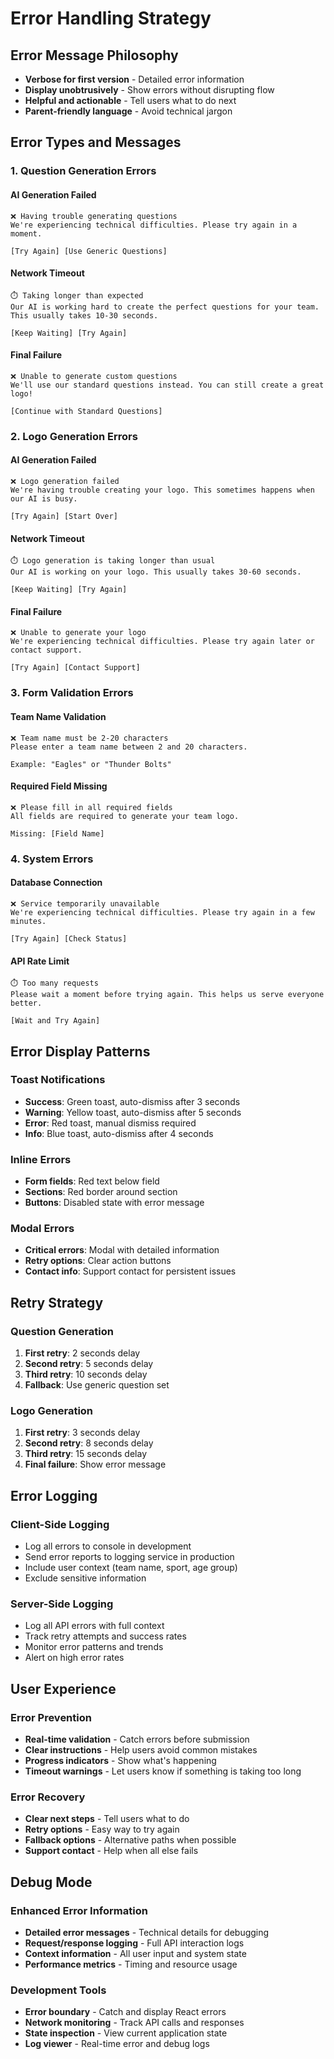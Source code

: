 # Error Handling Strategy

## Error Message Philosophy
- **Verbose for first version** - Detailed error information
- **Display unobtrusively** - Show errors without disrupting flow
- **Helpful and actionable** - Tell users what to do next
- **Parent-friendly language** - Avoid technical jargon

## Error Types and Messages

### 1. Question Generation Errors

#### AI Generation Failed
```
❌ Having trouble generating questions
We're experiencing technical difficulties. Please try again in a moment.

[Try Again] [Use Generic Questions]
```

#### Network Timeout
```
⏱️ Taking longer than expected
Our AI is working hard to create the perfect questions for your team. 
This usually takes 10-30 seconds.

[Keep Waiting] [Try Again]
```

#### Final Failure
```
❌ Unable to generate custom questions
We'll use our standard questions instead. You can still create a great logo!

[Continue with Standard Questions]
```

### 2. Logo Generation Errors

#### AI Generation Failed
```
❌ Logo generation failed
We're having trouble creating your logo. This sometimes happens when our AI is busy.

[Try Again] [Start Over]
```

#### Network Timeout
```
⏱️ Logo generation is taking longer than usual
Our AI is working on your logo. This usually takes 30-60 seconds.

[Keep Waiting] [Try Again]
```

#### Final Failure
```
❌ Unable to generate your logo
We're experiencing technical difficulties. Please try again later or contact support.

[Try Again] [Contact Support]
```

### 3. Form Validation Errors

#### Team Name Validation
```
❌ Team name must be 2-20 characters
Please enter a team name between 2 and 20 characters.

Example: "Eagles" or "Thunder Bolts"
```

#### Required Field Missing
```
❌ Please fill in all required fields
All fields are required to generate your team logo.

Missing: [Field Name]
```

### 4. System Errors

#### Database Connection
```
❌ Service temporarily unavailable
We're experiencing technical difficulties. Please try again in a few minutes.

[Try Again] [Check Status]
```

#### API Rate Limit
```
⏱️ Too many requests
Please wait a moment before trying again. This helps us serve everyone better.

[Wait and Try Again]
```

## Error Display Patterns

### Toast Notifications
- **Success**: Green toast, auto-dismiss after 3 seconds
- **Warning**: Yellow toast, auto-dismiss after 5 seconds  
- **Error**: Red toast, manual dismiss required
- **Info**: Blue toast, auto-dismiss after 4 seconds

### Inline Errors
- **Form fields**: Red text below field
- **Sections**: Red border around section
- **Buttons**: Disabled state with error message

### Modal Errors
- **Critical errors**: Modal with detailed information
- **Retry options**: Clear action buttons
- **Contact info**: Support contact for persistent issues

## Retry Strategy

### Question Generation
1. **First retry**: 2 seconds delay
2. **Second retry**: 5 seconds delay  
3. **Third retry**: 10 seconds delay
4. **Fallback**: Use generic question set

### Logo Generation
1. **First retry**: 3 seconds delay
2. **Second retry**: 8 seconds delay
3. **Third retry**: 15 seconds delay
4. **Final failure**: Show error message

## Error Logging

### Client-Side Logging
- Log all errors to console in development
- Send error reports to logging service in production
- Include user context (team name, sport, age group)
- Exclude sensitive information

### Server-Side Logging
- Log all API errors with full context
- Track retry attempts and success rates
- Monitor error patterns and trends
- Alert on high error rates

## User Experience

### Error Prevention
- **Real-time validation** - Catch errors before submission
- **Clear instructions** - Help users avoid common mistakes
- **Progress indicators** - Show what's happening
- **Timeout warnings** - Let users know if something is taking too long

### Error Recovery
- **Clear next steps** - Tell users what to do
- **Retry options** - Easy way to try again
- **Fallback options** - Alternative paths when possible
- **Support contact** - Help when all else fails

## Debug Mode

### Enhanced Error Information
- **Detailed error messages** - Technical details for debugging
- **Request/response logging** - Full API interaction logs
- **Context information** - All user input and system state
- **Performance metrics** - Timing and resource usage

### Development Tools
- **Error boundary** - Catch and display React errors
- **Network monitoring** - Track API calls and responses
- **State inspection** - View current application state
- **Log viewer** - Real-time error and debug logs
